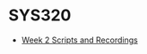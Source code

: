 # SYS320

* [Week 2 Scripts and Recordings](https://github.com/seabar24/SYS320/wiki/Week-2-Scripts-and-Recordings)

